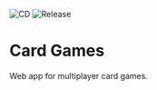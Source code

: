 ![CD](https://github.com/cheemcheem/card-games/workflows/CD/badge.svg)
![Release](https://github.com/cheemcheem/card-games/workflows/Release/badge.svg)
# Card Games
Web app for multiplayer card games.
